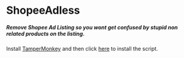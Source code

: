 
# ShopeeAdless
##### Remove Shopee Ad Listing so you wont get confused by stupid non related products on the listing.

Install [TamperMonkey](https://chrome.google.com/webstore/detail/tampermonkey/dhdgffkkebhmkfjojejmpbldmpobfkfo?hl=en) and then click [here](https://github.com/anazhd/ShopeeAdless/raw/master/ShopeeAdless.user.js) to install the script.
